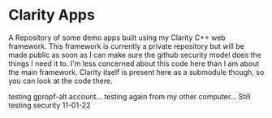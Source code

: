 # Clarity Apps #

A Repository of some demo apps built using my Clarity C++ web framework. This framework is currently a private repository but will be made public as soon as I can make sure the github security model does the things I need it to. I'm less concerned about this code here than I am about the main framework. Clarity itself is present here as a submodule though, so you can look at the code there.

testing gpropf-alt account...
testing again from my other computer...
Still testing security 11-01-22
